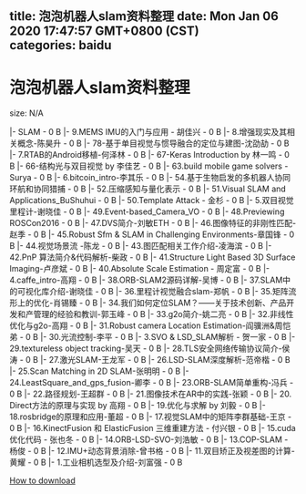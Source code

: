 
title: 泡泡机器人slam资料整理
date: Mon Jan 06 2020 17:47:57 GMT+0800 (CST)    
categories: baidu
---

# 泡泡机器人slam资料整理
size: N/A
 
 
|- SLAM - 0 B
|- 9.MEMS IMU的入门与应用 - 胡佳兴 - 0 B
|- 8.增强现实及其相关概念-陈昊升 - 0 B
|- 78-基于单目视觉与惯导融合的定位与建图-沈劭劼 - 0 B
|- 7.RTAB的Android移植-何泽林 - 0 B
|- 67-Keras Introduction by 林一鸣 - 0 B
|- 66-结构光与双目视觉 by 李佳艺 - 0 B
|- 63.build mobile game solvers - Surya - 0 B
|- 6.bitcoin_intro-李其乐 - 0 B
|- 54.基于生物启发的多机器人协同环航和协同猎捕 - 0 B
|- 52.压缩感知与量化表示 - 0 B
|- 51.Visual SLAM and Applications_BuShuhui - 0 B
|- 50.Template Attack - 金杉 - 0 B
|- 5.双目视觉里程计-谢晓佳 - 0 B
|- 49.Event-based_Camera_VO - 0 B
|- 48.Previewing ROSCon2016 - 0 B
|- 47.DVS简介-刘敏ETH - 0 B
|- 46.图像特征的非刚性匹配-赵季 - 0 B
|- 45.Robust Sfm & SLAM in Challenging Environments-章国锋 - 0 B
|- 44.视觉场景流 -陈龙 - 0 B
|- 43.图匹配相关工作介绍-凌海滨 - 0 B
|- 42.PnP 算法简介&代码解析-柴政 - 0 B
|- 41.Structure Light Based 3D Surface Imaging-卢彦斌 - 0 B
|- 40.Absolute Scale Estimation - 周定富 - 0 B
|- 4.caffe_intro-高翔 - 0 B
|- 38.ORB-SLAM2源码详解-吴博 - 0 B
|- 37.SLAM中的可视化库介绍-谢晓佳 - 0 B
|- 36.里程计视觉融合slam-郑帆 - 0 B
|- 35.矩阵流形上的优化-肖锡臻 - 0 B
|- 34.我们如何定位SLAM？——关于技术创新、产品开发和产管理的经验和教训-郭玉峰 - 0 B
|- 33.g2o简介-姚二亮 - 0 B
|- 32.非线性优化与g2o-高翔 - 0 B
|- 31.Robust camera Location Estimation-阎骥洲&周恺弟 - 0 B
|- 30.光流控制-李平 - 0 B
|- 3.SVO & LSD_SLAM解析 - 贺一家 - 0 B
|- 29.textureless object tracking-吴天 - 0 B
|- 28.TLS安全网络传输协议简介-侯涛 - 0 B
|- 27.激光SLAM-王龙军 - 0 B
|- 26.LSD-SLAM深度解析-范帝楷 - 0 B
|- 25.Scan Matching in 2D SLAM-张明明 - 0 B
|- 24.LeastSquare_and_gps_fusion-卿李 - 0 B
|- 23.ORB-SLAM简单重构-冯兵 - 0 B
|- 22.路径规划-王超群 - 0 B
|- 21.图像技术在AR中的实践-张颖 - 0 B
|- 20. Direct方法的原理与实现 by 高翔 - 0 B
|- 19.优化与求解 by 刘毅 - 0 B
|- 18.rosbridge的原理和应用-董超 - 0 B
|- 17.视觉SLAM中的矩阵李群基础-王京 - 0 B
|- 16.KinectFusion 和 ElasticFusion 三维重建方法 - 付兴银 - 0 B
|- 15.cuda优化代码 - 张也冬 - 0 B
|- 14.ORB-LSD-SVO-刘浩敏 - 0 B
|- 13.COP-SLAM - 杨俊 - 0 B
|- 12.IMU+动态背景消除-曾书格 - 0 B
|- 11.双目矫正及视差图的计算-黄耀 - 0 B
|- 1.工业相机选型及介绍-刘富强 - 0 B

[How to download](https://bpcam.bemobtrk.com/go/2ceec3aa-1ca2-46d6-b9ff-aaa5c184517c?jno=3531)